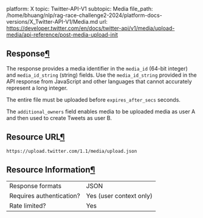platform: X
topic: Twitter-API-V1
subtopic: Media
file_path: /home/bhuang/nlp/rag-race-challenge2-2024/platform-docs-versions/X_Twitter-API-V1/Media.md
url: https://developer.twitter.com/en/docs/twitter-api/v1/media/upload-media/api-reference/post-media-upload-init

## Response[¶](#response "Permalink to this headline")

The response provides a media identifier in the `media_id` (64-bit integer) and `media_id_string` (string) fields. Use the `media_id_string` provided in the API response from JavaScript and other languages that cannot accurately represent a long integer.

The entire file must be uploaded before `expires_after_secs` seconds.

The `additional_owners` field enables media to be uploaded media as user A and then used to create Tweets as user B.

## Resource URL[¶](#resource-url "Permalink to this headline")

`https://upload.twitter.com/1.1/media/upload.json`

## Resource Information[¶](#resource-information "Permalink to this headline")

|     |     |
| --- | --- |
| Response formats | JSON |
| Requires authentication? | Yes (user context only) |
| Rate limited? | Yes |